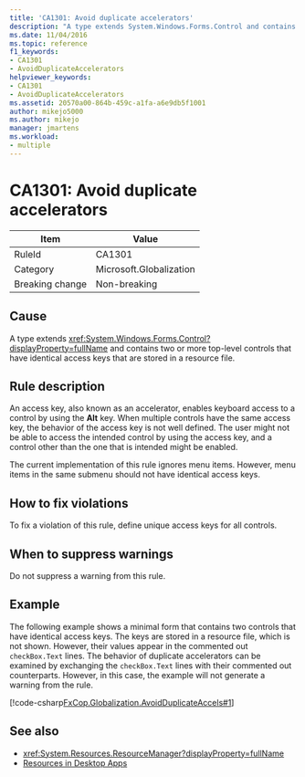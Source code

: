 ```yaml
---
title: 'CA1301: Avoid duplicate accelerators'
description: "A type extends System.Windows.Forms.Control and contains two or more top-level controls that have identical access keys that are stored in a resource file."
ms.date: 11/04/2016
ms.topic: reference
f1_keywords:
- CA1301
- AvoidDuplicateAccelerators
helpviewer_keywords:
- CA1301
- AvoidDuplicateAccelerators
ms.assetid: 20570a00-864b-459c-a1fa-a6e9db5f1001
author: mikejo5000
ms.author: mikejo
manager: jmartens
ms.workload:
- multiple
---
```

# CA1301: Avoid duplicate accelerators

|Item|Value|
|-|-|
|RuleId|CA1301|
|Category|Microsoft.Globalization|
|Breaking change|Non-breaking|

## Cause
A type extends <xref:System.Windows.Forms.Control?displayProperty=fullName> and contains two or more top-level controls that have identical access keys that are stored in a resource file.

## Rule description

An access key, also known as an accelerator, enables keyboard access to a control by using the **Alt** key. When multiple controls have the same access key, the behavior of the access key is not well defined. The user might not be able to access the intended control by using the access key, and a control other than the one that is intended might be enabled.

The current implementation of this rule ignores menu items. However, menu items in the same submenu should not have identical access keys.

## How to fix violations
To fix a violation of this rule, define unique access keys for all controls.

## When to suppress warnings
Do not suppress a warning from this rule.

## Example
The following example shows a minimal form that contains two controls that have identical access keys. The keys are stored in a resource file, which is not shown. However, their values appear in the commented out `checkBox.Text` lines. The behavior of duplicate accelerators can be examined by exchanging the `checkBox.Text` lines with their commented out counterparts. However, in this case, the example will not generate a warning from the rule.

[!code-csharp[FxCop.Globalization.AvoidDuplicateAccels#1](../code-quality/codesnippet/CSharp/ca1301-avoid-duplicate-accelerators_1.cs)]

## See also

- <xref:System.Resources.ResourceManager?displayProperty=fullName>
- [Resources in Desktop Apps](/dotnet/framework/resources/index)
